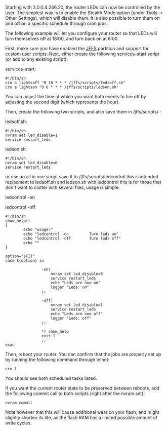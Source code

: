 Starting with 3.0.0.4.246.20, the router LEDs can now be controlled by the user.  The simplest way is to enable the Stealth Mode option (under Tools -> Other Settings), which will disable them.  It is also possible to turn them on and off on a specific schedule through cron jobs.

The following example will let you configure your router so that LEDs will turn themselves off at 18:00, and turn back on at 6:00.

First, make sure you have enabled the [JFFS](https://github.com/RMerl/asuswrt-merlin/wiki/JFFS) partition and support for custom user scripts.  Next, either create the following services-start script (or add to any existing script):

services-start:
```
#!/bin/sh
cru a lightsoff "0 18 * * * /jffs/scripts/ledsoff.sh"
cru a lightson "0 6 * * * /jffs/scripts/ledson.sh"
```
You can adjust the time at which you want both events to fire off by adjusting the second digit (which represents the hour).

Then, create the following two scripts, and also save them in /jffs/scripts/ :

ledsoff.sh:
```
#!/bin/sh
nvram set led_disable=1
service restart_leds
```

ledson.sh:
```
#!/bin/sh
nvram set led_disable=0
service restart_leds
```
or use an all in one script save it to /jffs/scripts/ledcontrol this is intended replacment to ledsoff.sh and ledson.sh with ledcontrol this is for those that don't want to clutter with several files, usage is simple:

ledcontrol -on

ledcontrol -off
```
#!/bin/sh
show_help()
{
        echo "usage:"
        echo "ledcontrol -on         Turn leds on"
        echo "ledcontrol -off        Turn leds off"
        echo ""
}

option="${1}"
case ${option} in

                -on)
                    nvram set led_disable=0
                    service restart_leds
                    echo "Leds are now on"
                    logger "Leds: on"
                ;;

                -off)
                    nvram set led_disable=1
                    service restart_leds
                    echo "Leds are now off"
                    logger "Leds: off"
                ;;

                *) show_help
                exit 1
                ;;
esac
```
Then, reboot your router.  You can confirm that the jobs are properly set up by running the following command through telnet:

```
cru l
```

You should see both scheduled tasks listed.

If you want the current router state to be preserved between reboots, add the following commit call to both scripts (right after the nvram set):

```
nvram commit
```
Note however that this will cause additional wear on your flash, and might slightly shorten its life, as the flash RAM has a limited possible amount of write cycles.
